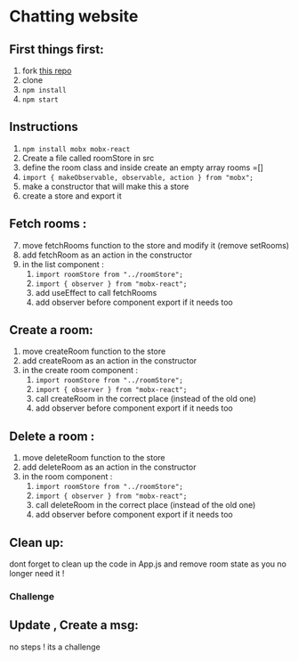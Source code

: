 # Chatting website

## First things first:
1. fork [this repo](https://github.com/JoinCODED/Task-react-MobX/)
2. clone 
4. `npm install`
5. `npm start`

## Instructions
1. `npm install mobx mobx-react`
2. Create a file called roomStore in src
3. define the room class and inside create an empty array rooms =[]
4. `import { makeObservable, observable, action } from "mobx";`
5. make a constructor that will make this a store 
6. create a store and export it


## Fetch rooms :
7. move fetchRooms function to the store and modify it (remove setRooms)
8. add fetchRoom as an action in the constructor 
9. in the list component :
    1. `import roomStore from "../roomStore";`
    2. `import { observer } from "mobx-react";`
    3. add useEffect to call fetchRooms
    4.  add observer before component export if it needs too 

## Create a room:
1. move createRoom function to the store 
2. add createRoom as an action in the constructor 
9. in the create room component :
    1. `import roomStore from "../roomStore";`
    2. `import { observer } from "mobx-react";`
    3. call createRoom in the correct place (instead of the old one)
    4.  add observer before component export if it needs too 


## Delete a room :
1. move deleteRoom function to the store 
2. add deleteRoom as an action in the constructor 
9. in the room component :
    1. `import roomStore from "../roomStore";`
    2. `import { observer } from "mobx-react";`
    3. call deleteRoom in the correct place (instead of the old one)
    4.  add observer before component export if it needs too 


## Clean up:
dont forget to clean up the code in App.js and remove room state as you no longer need it !

### Challenge
## Update , Create a msg:
no steps ! its a challenge 

